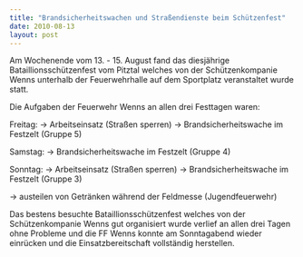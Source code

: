 ```yaml
---
title: "Brandsicherheitswachen und Straßendienste beim Schützenfest"
date: 2010-08-13
layout: post
---
```


Am Wochenende vom 13. - 15. August fand das diesjährige Bataillionsschützenfest vom Pitztal welches von der Schützenkompanie Wenns unterhalb der Feuerwehrhalle auf dem Sportplatz veranstaltet wurde statt.

Die Aufgaben der Feuerwehr Wenns an allen drei Festtagen waren:

Freitag: -> Arbeitseinsatz (Straßen sperren) -> Brandsicherheitswache im Festzelt (Gruppe 5)

Samstag: -> Brandsicherheitswache im Festzelt (Gruppe 4)

Sonntag: -> Arbeitseinsatz (Straßen sperren) -> Brandsicherheitswache im Festzelt (Gruppe 3)

-> austeilen von Getränken während der Feldmesse (Jugendfeuerwehr)

Das bestens besuchte Bataillionsschützenfest welches von der Schützenkompanie Wenns gut organisiert wurde verlief an allen drei Tagen ohne Probleme und die FF Wenns konnte am Sonntagabend wieder einrücken und die Einsatzbereitschaft vollständig herstellen.